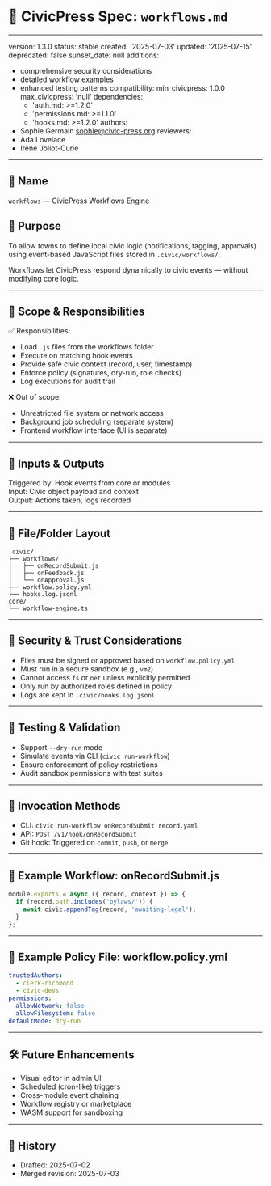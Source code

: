 # 🔄 CivicPress Spec: `workflows.md`

---
version: 1.3.0
status: stable
created: '2025-07-03'
updated: '2025-07-15'
deprecated: false
sunset_date: null
additions:

- comprehensive security considerations
- detailed workflow examples
- enhanced testing patterns
compatibility:
  min_civicpress: 1.0.0
  max_civicpress: 'null'
  dependencies:
  - 'auth.md: >=1.2.0'
  - 'permissions.md: >=1.1.0'
  - 'hooks.md: >=1.2.0'
authors:
- Sophie Germain <sophie@civic-press.org>
reviewers:
- Ada Lovelace
- Irène Joliot-Curie

---

## 📛 Name

`workflows` — CivicPress Workflows Engine

## 🎯 Purpose

To allow towns to define local civic logic (notifications, tagging, approvals)
using event-based JavaScript files stored in `.civic/workflows/`.

Workflows let CivicPress respond dynamically to civic events — without modifying
core logic.

---

## 🧩 Scope & Responsibilities

✅ Responsibilities:

- Load `.js` files from the workflows folder
- Execute on matching hook events
- Provide safe civic context (record, user, timestamp)
- Enforce policy (signatures, dry-run, role checks)
- Log executions for audit trail

❌ Out of scope:

- Unrestricted file system or network access
- Background job scheduling (separate system)
- Frontend workflow interface (UI is separate)

---

## 🔗 Inputs & Outputs

Triggered by: Hook events from core or modules  
Input: Civic object payload and context  
Output: Actions taken, logs recorded

---

## 📂 File/Folder Layout

```
.civic/
├── workflows/
│   ├── onRecordSubmit.js
│   ├── onFeedback.js
│   └── onApproval.js
├── workflow.policy.yml
└── hooks.log.jsonl
core/
└── workflow-engine.ts
```

---

## 🔐 Security & Trust Considerations

- Files must be signed or approved based on `workflow.policy.yml`
- Must run in a secure sandbox (e.g., `vm2`)
- Cannot access `fs` or `net` unless explicitly permitted
- Only run by authorized roles defined in policy
- Logs are kept in `.civic/hooks.log.jsonl`

---

## 🧪 Testing & Validation

- Support `--dry-run` mode
- Simulate events via CLI (`civic run-workflow`)
- Ensure enforcement of policy restrictions
- Audit sandbox permissions with test suites

---

## 🧰 Invocation Methods

- CLI: `civic run-workflow onRecordSubmit record.yaml`
- API: `POST /v1/hook/onRecordSubmit`
- Git hook: Triggered on `commit`, `push`, or `merge`

---

## 🧠 Example Workflow: onRecordSubmit.js

```js
module.exports = async ({ record, context }) => {
  if (record.path.includes('bylaws/')) {
    await civic.appendTag(record, 'awaiting-legal');
  }
};
```

---

## 📜 Example Policy File: workflow.policy.yml

```yaml
trustedAuthors:
  - clerk-richmond
  - civic-devs
permissions:
  allowNetwork: false
  allowFilesystem: false
defaultMode: dry-run
```

---

## 🛠️ Future Enhancements

- Visual editor in admin UI
- Scheduled (cron-like) triggers
- Cross-module event chaining
- Workflow registry or marketplace
- WASM support for sandboxing

---

## 📅 History

- Drafted: 2025-07-02
- Merged revision: 2025-07-03
